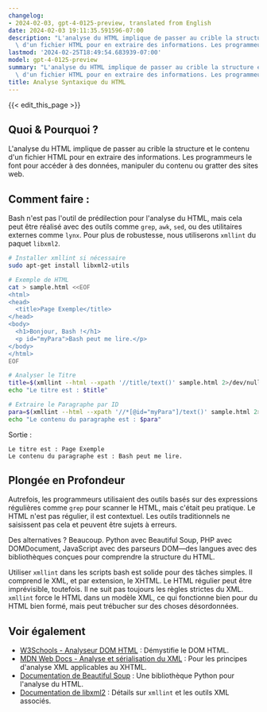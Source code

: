 ```yaml
---
changelog:
- 2024-02-03, gpt-4-0125-preview, translated from English
date: 2024-02-03 19:11:35.591596-07:00
description: "L'analyse du HTML implique de passer au crible la structure et le contenu\
  \ d'un fichier HTML pour en extraire des informations. Les programmeurs le font\u2026"
lastmod: '2024-02-25T18:49:54.683939-07:00'
model: gpt-4-0125-preview
summary: "L'analyse du HTML implique de passer au crible la structure et le contenu\
  \ d'un fichier HTML pour en extraire des informations. Les programmeurs le font\u2026"
title: Analyse Syntaxique du HTML
---
```


{{< edit_this_page >}}

## Quoi & Pourquoi ?

L'analyse du HTML implique de passer au crible la structure et le contenu d'un fichier HTML pour en extraire des informations. Les programmeurs le font pour accéder à des données, manipuler du contenu ou gratter des sites web.

## Comment faire :

Bash n'est pas l'outil de prédilection pour l'analyse du HTML, mais cela peut être réalisé avec des outils comme `grep`, `awk`, `sed`, ou des utilitaires externes comme `lynx`. Pour plus de robustesse, nous utiliserons `xmllint` du paquet `libxml2`.

```bash
# Installer xmllint si nécessaire
sudo apt-get install libxml2-utils

# Exemple de HTML
cat > sample.html <<EOF
<html>
<head>
  <title>Page Exemple</title>
</head>
<body>
  <h1>Bonjour, Bash !</h1>
  <p id="myPara">Bash peut me lire.</p>
</body>
</html>
EOF

# Analyser le Titre
title=$(xmllint --html --xpath '//title/text()' sample.html 2>/dev/null)
echo "Le titre est : $title"

# Extraire le Paragraphe par ID
para=$(xmllint --html --xpath '//*[@id="myPara"]/text()' sample.html 2>/dev/null)
echo "Le contenu du paragraphe est : $para"
```

Sortie :
```
Le titre est : Page Exemple
Le contenu du paragraphe est : Bash peut me lire.
```

## Plongée en Profondeur

Autrefois, les programmeurs utilisaient des outils basés sur des expressions régulières comme `grep` pour scanner le HTML, mais c'était peu pratique. Le HTML n'est pas régulier, il est contextuel. Les outils traditionnels ne saisissent pas cela et peuvent être sujets à erreurs.

Des alternatives ? Beaucoup. Python avec Beautiful Soup, PHP avec DOMDocument, JavaScript avec des parseurs DOM—des langues avec des bibliothèques conçues pour comprendre la structure du HTML.

Utiliser `xmllint` dans les scripts bash est solide pour des tâches simples. Il comprend le XML, et par extension, le XHTML. Le HTML régulier peut être imprévisible, toutefois. Il ne suit pas toujours les règles strictes du XML. `xmllint` force le HTML dans un modèle XML, ce qui fonctionne bien pour du HTML bien formé, mais peut trébucher sur des choses désordonnées.

## Voir également

- [W3Schools - Analyseur DOM HTML](https://www.w3schools.com/xml/dom_intro.asp) : Démystifie le DOM HTML.
- [MDN Web Docs - Analyse et sérialisation du XML](https://developer.mozilla.org/fr/docs/Web/Guide/Parsing_and_serializing_XML) : Pour les principes d'analyse XML applicables au XHTML.
- [Documentation de Beautiful Soup](https://www.crummy.com/software/BeautifulSoup/bs4/doc/) : Une bibliothèque Python pour l'analyse du HTML.
- [Documentation de libxml2](http://xmlsoft.org/) : Détails sur `xmllint` et les outils XML associés.
